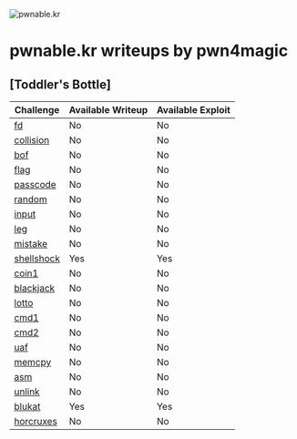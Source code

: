 ![pwnable.kr](http://pwnable.kr/logo.png)


# pwnable.kr writeups by pwn4magic

## [Toddler's Bottle]

Challenge | Available Writeup | Available Exploit
---- | ---- | ----
[fd]() | No | No
[collision]() | No | No
[bof]() | No | No
[flag]() | No | No
[passcode]() | No | No
[random]() | No | No
[input]() | No | No
[leg]() | No | No
[mistake]() | No | No
[shellshock](https://github.com/pwn4magic/pwnable.kr-writeups/blob/master/Toddler's%20Bottle/shellshock/shellshock.md) | Yes | Yes
[coin1]() | No | No
[blackjack]() | No | No
[lotto]() | No | No
[cmd1]() | No | No
[cmd2]() | No | No
[uaf]() | No | No
[memcpy]() | No | No
[asm]() | No | No
[unlink]() | No | No
[blukat](https://github.com/pwn4magic/pwnable.kr-writeups/blob/master/Toddler's%20Bottle/blukat/blukat.md) | Yes | Yes
[horcruxes]() | No | No
